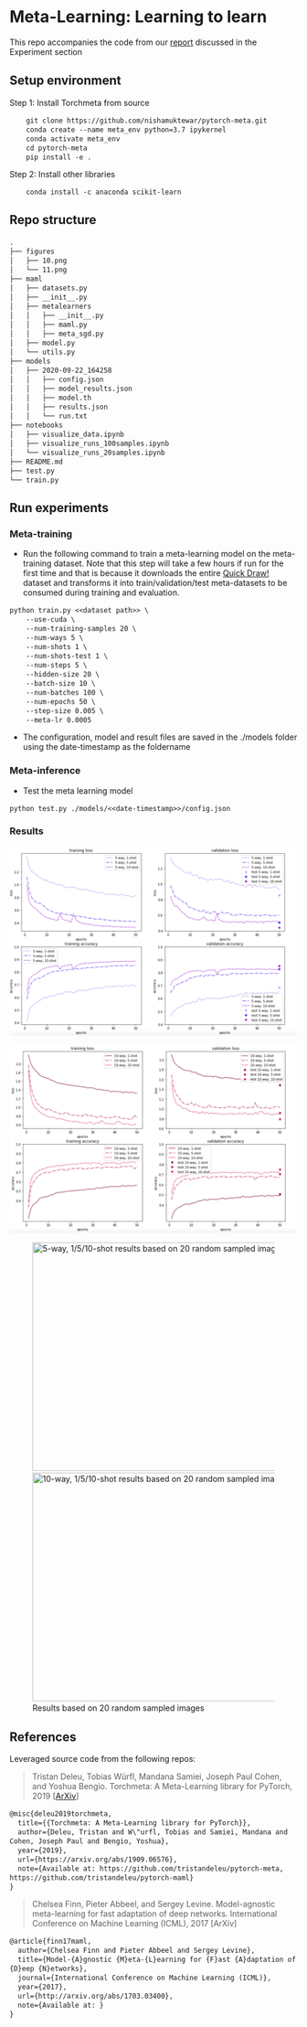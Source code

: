# Meta-Learning: Learning to learn

This repo accompanies the code from our [report](http://meta-learning.fastforwardlabs.com/) discussed in the Experiment section

## Setup environment

Step 1: Install Torchmeta from source

```
    git clone https://github.com/nishamuktewar/pytorch-meta.git
    conda create --name meta_env python=3.7 ipykernel
    conda activate meta_env
    cd pytorch-meta
    pip install -e .
```
Step 2: Install other libraries

```
    conda install -c anaconda scikit-learn
```

## Repo structure
```
.
├── figures
│   ├── 10.png
│   └── 11.png
├── maml
│   ├── datasets.py
│   ├── __init__.py
│   ├── metalearners
│   │   ├── __init__.py
│   │   ├── maml.py
│   │   ├── meta_sgd.py
│   ├── model.py
│   └── utils.py
├── models
│   ├── 2020-09-22_164258
│   │   ├── config.json
│   │   ├── model_results.json
│   │   ├── model.th
│   │   ├── results.json
│   │   └── run.txt
├── notebooks
│   ├── visualize_data.ipynb
│   ├── visualize_runs_100samples.ipynb
│   └── visualize_runs_20samples.ipynb
├── README.md
├── test.py
└── train.py
```

## Run experiments

### Meta-training

- Run the following command to train a meta-learning model on the meta-training dataset. Note that this step will take a few hours if run for the first time and that is because it downloads the entire [Quick Draw!](https://quickdraw.withgoogle.com/data) dataset and transforms it into train/validation/test meta-datasets to be consumed during training and evaluation.

```
python train.py <<dataset path>> \
    --use-cuda \
    --num-training-samples 20 \
    --num-ways 5 \
    --num-shots 1 \
    --num-shots-test 1 \
    --num-steps 5 \
    --hidden-size 20 \
    --batch-size 10 \
    --num-batches 100 \
    --num-epochs 50 \
    --step-size 0.005 \
    --meta-lr 0.0005 
```
- The configuration, model and result files are saved in the ./models folder using the date-timestamp as the foldername

### Meta-inference

- Test the meta learning model
```
python test.py ./models/<<date-timestamp>>/config.json
```

### Results

![5-way, 1/5/10-shot results based on 100 random sampled images](figures/10.png)

![10-way, 1/5/10-shot results based on 100 random sampled images](figures/11.png)

<figure>
<img width="500" height="400" src="https://github.com/fastforwardlabs/learning-to-learn/blob/master/figures/12.png" title="5-way, 1/5/10-shot results based on 20 random sampled images">

<img width="500" height="400" src="https://github.com/fastforwardlabs/learning-to-learn/blob/master/figures/13.png" title="10-way, 1/5/10-shot results based on 20 random sampled images">
    
<figcaption>Results based on 20 random sampled images</figcaption>
</figure>

## References

Leveraged source code from the following repos:

> Tristan Deleu, Tobias Würfl, Mandana Samiei, Joseph Paul Cohen, and Yoshua Bengio. Torchmeta: A Meta-Learning library for PyTorch, 2019 [[ArXiv](https://arxiv.org/abs/1909.06576)]

```
@misc{deleu2019torchmeta,
  title={{Torchmeta: A Meta-Learning library for PyTorch}},
  author={Deleu, Tristan and W\"urfl, Tobias and Samiei, Mandana and Cohen, Joseph Paul and Bengio, Yoshua},
  year={2019},
  url={https://arxiv.org/abs/1909.06576},
  note={Available at: https://github.com/tristandeleu/pytorch-meta, https://github.com/tristandeleu/pytorch-maml}
}
```

> Chelsea Finn, Pieter Abbeel, and Sergey Levine. Model-agnostic meta-learning for fast adaptation of deep networks. International Conference on Machine Learning (ICML), 2017 [ArXiv]

```
@article{finn17maml,
  author={Chelsea Finn and Pieter Abbeel and Sergey Levine},
  title={Model-{A}gnostic {M}eta-{L}earning for {F}ast {A}daptation of {D}eep {N}etworks},
  journal={International Conference on Machine Learning (ICML)},
  year={2017},
  url={http://arxiv.org/abs/1703.03400},
  note={Available at: }
}
```